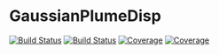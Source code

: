 # GaussianPlumeDisp

[![Build Status](https://travis-ci.com/MathieuBeot/GaussianPlumeDisp.jl.svg?branch=main)](https://travis-ci.com/MathieuBeot/GaussianPlumeDisp.jl)
[![Build Status](https://ci.appveyor.com/api/projects/status/github/MathieuBeot/GaussianPlumeDisp.jl?svg=true)](https://ci.appveyor.com/project/MathieuBeot/GaussianPlumeDisp-jl)
[![Coverage](https://codecov.io/gh/MathieuBeot/GaussianPlumeDisp.jl/branch/main/graph/badge.svg)](https://codecov.io/gh/MathieuBeot/GaussianPlumeDisp.jl)
[![Coverage](https://coveralls.io/repos/github/MathieuBeot/GaussianPlumeDisp.jl/badge.svg?branch=main)](https://coveralls.io/github/MathieuBeot/GaussianPlumeDisp.jl?branch=main)
